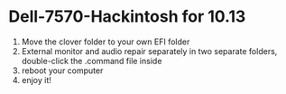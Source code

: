 # Dell-7570-Hackintosh  for 10.13


1. Move the clover folder to your own EFI folder
2. External monitor and audio repair separately in two separate folders, double-click the .command file inside
3. reboot your computer
4. enjoy it!
